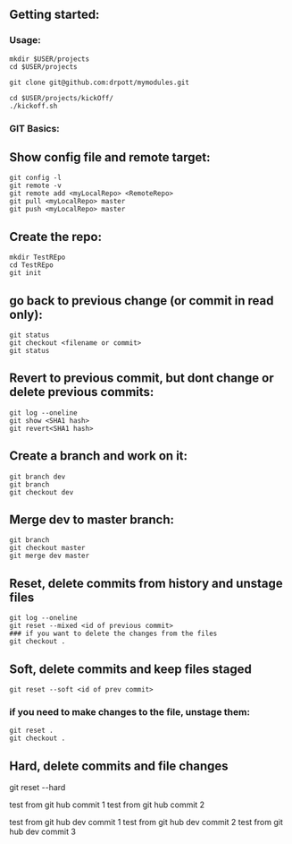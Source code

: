 ## Getting started:

### Usage:
```
mkdir $USER/projects
cd $USER/projects

git clone git@github.com:drpott/mymodules.git

cd $USER/projects/kickOff/
./kickoff.sh

```

### GIT Basics:

## Show config file and remote target:
```
git config -l
git remote -v
git remote add <myLocalRepo> <RemoteRepo>
git pull <myLocalRepo> master
git push <myLocalRepo> master
```

## Create the repo:
```
mkdir TestREpo
cd TestREpo
git init
```

## go back to previous change (or commit in read only):
```
git status
git checkout <filename or commit>
git status
```
## Revert to previous commit, but dont change or delete previous commits:
```
git log --oneline
git show <SHA1 hash>
git revert<SHA1 hash>
```
## Create a branch and work on it:
```
git branch dev
git branch
git checkout dev
```
## Merge dev to master branch:
```
git branch
git checkout master
git merge dev master
```

## Reset, delete commits from history and unstage files
```
git log --oneline
git reset --mixed <id of previous commit>
### if you want to delete the changes from the files
git checkout .
```

## Soft, delete commits and keep files staged
```
git reset --soft <id of prev commit>
```
### if you need to make changes to the file, unstage them:
```
git reset .
git checkout .
```
## Hard, delete commits and file changes
git reset --hard <id of prev commit>

test from git hub commit 1
  test from git hub commit 2
  
  test from git hub dev commit 1
  test from git hub dev commit 2
    test from git hub dev commit 3

